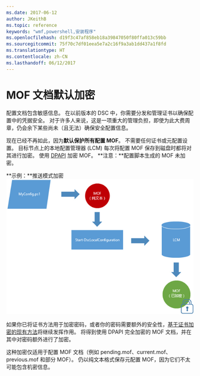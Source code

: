 ```yaml
---
ms.date: 2017-06-12
author: JKeithB
ms.topic: reference
keywords: "wmf,powershell,安装程序"
ms.openlocfilehash: d19f3c47af858eb18a39847050f80ffa013c59bb
ms.sourcegitcommit: 75f70c7df01eea5e7a2c16f9a3ab1dd437a1f8fd
ms.translationtype: HT
ms.contentlocale: zh-CN
ms.lasthandoff: 06/12/2017
---
```

<a id="mof-documents-are-encrypted-by-default" class="xliff"></a>
# MOF 文档默认加密

配置文档包含敏感信息。 在以前版本的 DSC 中，你需要分发和管理证书以确保配置中的凭据安全。 对于许多人来说，这是一项重大的管理负担，即使为此大费周章，仍会余下某些尚未（且无法）确保安全配置信息。 

现在已经不再如此，因为**默认保护所有配置 MOF**。 不需要任何证书或元配置设置。 目标节点上的本地配置管理器 (LCM) 每次将配置 MOF 保存到磁盘时都将对其进行加密。 使用 [DPAPI](https://msdn.microsoft.com/en-us/library/ms995355.aspx) 加密 MOF。 **注意：**配置脚本生成的 MOF 未加密。

**示例：**推送模式加密 ![MOF 加密](../images/MOF_Encryption.jpg)

如果你已将证书方法用于加密密码，或者你的密码需要额外的安全性，[基于证书加密的现有方法](https://msdn.microsoft.com/en-us/powershell/dsc/securemof)将继续发挥作用。 将得到使用 DPAPI 完全加密的 MOF 文档，并在其中对密码额外进行了加密。

这种加密仅适用于配置 MOF 文档（例如 pending.mof、current.mof、previous.mof 和部分 MOF）。 仍以纯文本格式保存元配置 MOF，因为它们不太可能包含机密信息。

